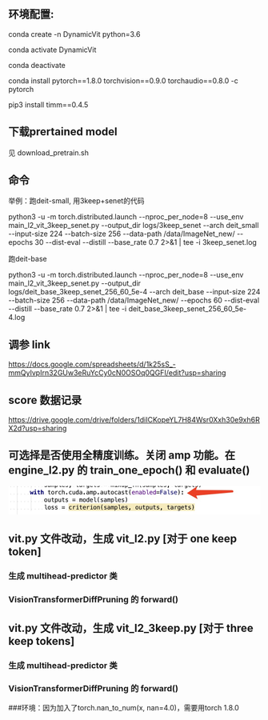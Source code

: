 ## 环境配置:

conda create -n DynamicVit python=3.6

conda activate DynamicVit

conda deactivate

conda install pytorch==1.8.0 torchvision==0.9.0 torchaudio==0.8.0 -c pytorch

pip3 install timm==0.4.5


## 下载prertained model
见 download_pretrain.sh



## 命令

举例：跑deit-small, 用3keep+senet的代码

python3 -u -m torch.distributed.launch --nproc_per_node=8 --use_env main_l2_vit_3keep_senet.py --output_dir logs/3keep_senet --arch deit_small --input-size 224 --batch-size 256 --data-path /data/ImageNet_new/ --epochs 30 --dist-eval --distill --base_rate 0.7 2>&1 | tee -i 3keep_senet.log

跑deit-base

python3 -u -m torch.distributed.launch --nproc_per_node=8 --use_env main_l2_vit_3keep_senet.py --output_dir logs/deit_base_3keep_senet_256_60_5e-4 --arch deit_base --input-size 224 --batch-size 256 --data-path /data/ImageNet_new/ --epochs 60 --dist-eval --distill --base_rate 0.7 2>&1 | tee -i deit_base_3keep_senet_256_60_5e-4.log


## 调参 link
https://docs.google.com/spreadsheets/d/1k25sS_-mmQyIvpIrn32GUw3eRuYcCy0cN0OSOq0QGFI/edit?usp=sharing

## score 数据记录
https://drive.google.com/drive/folders/1diICKopeYL7H84Wsr0Xxh30e9xh6RX2d?usp=sharing

## 可选择是否使用全精度训练。关闭 amp 功能。在 engine_l2.py 的 train_one_epoch() 和 evaluate()
![](fig/1.png)

## vit.py 文件改动，生成 vit_l2.py [对于 one keep token]

### 生成 multihead-predictor 类
### VisionTransformerDiffPruning 的 forward()

## vit.py 文件改动，生成 vit_l2_3keep.py [对于 three keep tokens]


### 生成 multihead-predictor 类
### VisionTransformerDiffPruning 的 forward()

###环境：因为加入了torch.nan_to_num(x, nan=4.0)，需要用torch 1.8.0
